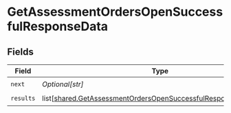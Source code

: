 # GetAssessmentOrdersOpenSuccessfulResponseData


## Fields

| Field                                                                                                                                                | Type                                                                                                                                                 | Required                                                                                                                                             | Description                                                                                                                                          |
| ---------------------------------------------------------------------------------------------------------------------------------------------------- | ---------------------------------------------------------------------------------------------------------------------------------------------------- | ---------------------------------------------------------------------------------------------------------------------------------------------------- | ---------------------------------------------------------------------------------------------------------------------------------------------------- |
| `next`                                                                                                                                               | *Optional[str]*                                                                                                                                      | :heavy_check_mark:                                                                                                                                   | N/A                                                                                                                                                  |
| `results`                                                                                                                                            | list[[shared.GetAssessmentOrdersOpenSuccessfulResponseDataResults](undefined/models/shared/getassessmentordersopensuccessfulresponsedataresults.md)] | :heavy_check_mark:                                                                                                                                   | N/A                                                                                                                                                  |